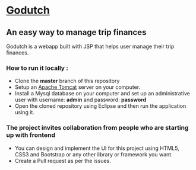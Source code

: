 # [Godutch](http://http://godutch-env-1.itjaujxpnz.us-east-2.elasticbeanstalk.com/)
## An easy way to manage trip finances

Godutch is a webapp built with JSP that helps user manage their trip finances.

### How to run it locally :
 
* Clone the **master** branch of this repository
* Setup an [Apache Tomcat](https://tomcat.apache.org/download-80.cgi) server on your computer.
* Install a Mysql database on your computer and set up an administrative user with username: **admin** and password: **password**
* Open the cloned repository using Eclipse and then run the application using it.

### The project invites collaboration from people who are starting up with frontend 
* You can design and implement the UI for this project using HTML5, CSS3 and Bootstrap or any other library or framework you want.
* Create a Pull request as per the issues.

